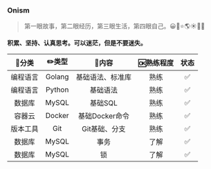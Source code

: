### Onism
> 第一眼故事，第二眼经历，第三眼生活，第四眼自己。😀🌴⭐️🌎☀️🌈🌽

**积累、坚持、认真思考。可以迷茫，但是不要迷失。**

|  🍭分类   | ✏️类型  |      🍋内容       | 🆗熟练程度 | 状态 |
| :------: | :----: | :--------------: | :-------: | :--: |
| 编程语言 | Golang | 基础语法、标准库 |   熟练    |  ✅   |
| 编程语言 | Python |     基础语法     |   熟练    |  ✅   |
|  数据库  | MySQL  |     基础SQL      |   熟练    |  ✅   |
|  容器云  | Docker |  基础Docker命令  |   熟练    |  ✅   |
| 版本工具 |  Git   |  Git基础、分支   |   熟练    |  ✅   |
|  数据库  | MySQL  |       事务       |   了解    |  ✅   |
|  数据库  | MySQL  |        锁        |   了解    |  ✅   |

